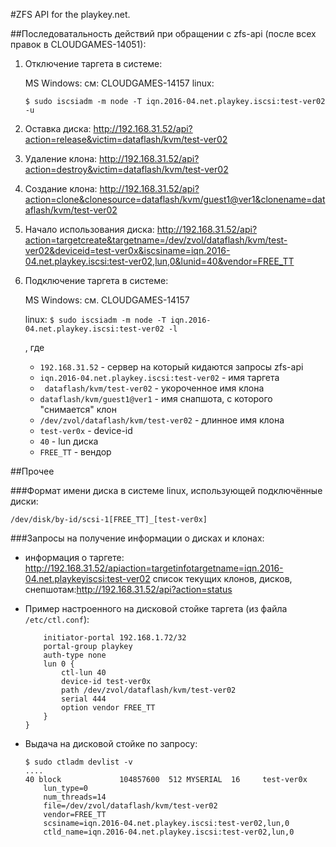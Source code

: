 #ZFS API for the playkey.net.

##Последоватальность действий при обращении с zfs-api (после всех правок в CLOUDGAMES-14051):

1. Отключение таргета в системе:

    MS Windows: см: CLOUDGAMES-14157
    linux:

    ```$ sudo iscsiadm -m node -T iqn.2016-04.net.playkey.iscsi:test-ver02 -u```

2. Оставка диска: http://192.168.31.52/api?action=release&victim=dataflash/kvm/test-ver02
3. Удаление клона: http://192.168.31.52/api?action=destroy&victim=dataflash/kvm/test-ver02
4. Создание клона: http://192.168.31.52/api?action=clone&clonesource=dataflash/kvm/guest1@ver1&clonename=dataflash/kvm/test-ver02
5. Начало использования диска: http://192.168.31.52/api?action=targetcreate&targetname=/dev/zvol/dataflash/kvm/test-ver02&deviceid=test-ver0x&iscsiname=iqn.2016-04.net.playkey.iscsi:test-ver02,lun,0&lunid=40&vendor=FREE_TT
6. Подключение таргета в системе:

    MS Windows: см. CLOUDGAMES-14157

    linux:
    ```$ sudo iscsiadm -m node -T iqn.2016-04.net.playkey.iscsi:test-ver02 -l```

    , где
    - `192.168.31.52` - сервер на который кидаются запросы zfs-api
    - `iqn.2016-04.net.playkey.iscsi:test-ver02` - имя таргета
    - ` dataflash/kvm/test-ver02` - укороченное имя клона
    - `dataflash/kvm/guest1@ver1` - имя снапшота, с которого "снимается" клон
    - `/dev/zvol/dataflash/kvm/test-ver02` - длинное имя клона
    - `test-ver0x` - device-id
    - `40` - lun диска
    - `FREE_TT` - вендор

##Прочее

###Формат имени диска в системе linux, использующей подключённые диски:

`/dev/disk/by-id/scsi-1[FREE_TT]_[test-ver0x]`

###Запросы на получение информации о дисках и клонах:

- информация о таргете: http://192.168.31.52/apiaction=targetinfotargetname=iqn.2016-04.net.playkeyiscsi:test-ver02
список текущих клонов, дисков, снепшотам:http://192.168.31.52/api?action=status

- Пример настроенного на дисковой стойке таргета (из файла `/etc/ctl.conf`):

    ```target iqn.2016-04.net.playkey.iscsi:test-ver02 {
        initiator-portal 192.168.1.72/32
        portal-group playkey
        auth-type none
        lun 0 {
            ctl-lun 40
            device-id test-ver0x
            path /dev/zvol/dataflash/kvm/test-ver02
            serial 444
            option vendor FREE_TT
        }
    }
    ```

- Выдача на дисковой стойке по запросу:

    ```
    $ sudo ctladm devlist -v
    ....
    40 block             104857600  512 MYSERIAL  16     test-ver0x      
        lun_type=0
        num_threads=14
        file=/dev/zvol/dataflash/kvm/test-ver02
        vendor=FREE_TT
        scsiname=iqn.2016-04.net.playkey.iscsi:test-ver02,lun,0
        ctld_name=iqn.2016-04.net.playkey.iscsi:test-ver02,lun,0
    ```
